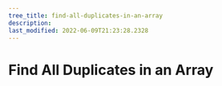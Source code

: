 ```yaml
---
tree_title: find-all-duplicates-in-an-array
description: 
last_modified: 2022-06-09T21:23:28.2328
---
```


# Find All Duplicates in an Array
